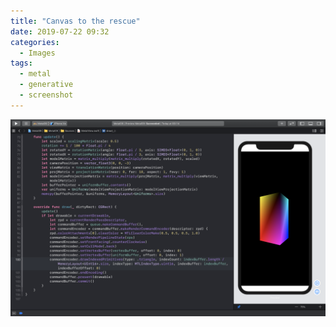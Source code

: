 ```yaml
---
title: "Canvas to the rescue"
date: 2019-07-22 09:32
categories:
  - Images
tags:
  - metal
  - generative
  - screenshot
---
```


![Metal: Canvas to the rescue](/assets/de1413528f.jpg)